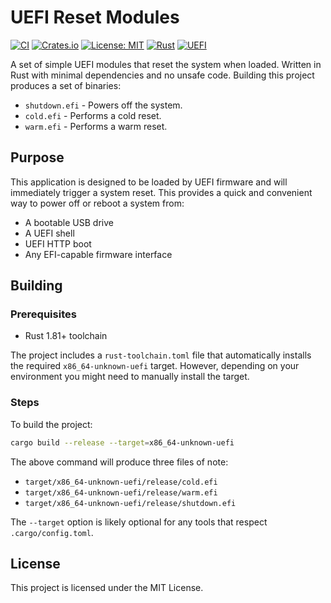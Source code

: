 # UEFI Reset Modules

[![CI](https://github.com/AMDEPYC/uefi-reset/workflows/CI/badge.svg)](https://github.com/AMDEPYC/uefi-reset/actions/workflows/ci.yml)
[![Crates.io](https://img.shields.io/crates/v/uefi-reset.svg)](https://crates.io/crates/uefi-reset)
[![License: MIT](https://img.shields.io/badge/License-MIT-yellow.svg)](https://opensource.org/licenses/MIT)
[![Rust](https://img.shields.io/badge/rust-1.81%2B-blue.svg)](https://www.rust-lang.org)
[![UEFI](https://img.shields.io/badge/target-x86__64--unknown--uefi-orange.svg)](https://doc.rust-lang.org/nightly/rustc/platform-support/unknown-uefi.html)

A set of simple UEFI modules that reset the system when loaded. Written in Rust
with minimal dependencies and no unsafe code. Building this project produces a
set of binaries:

* `shutdown.efi` - Powers off the system.
* `cold.efi` - Performs a cold reset.
* `warm.efi` - Performs a warm reset.

## Purpose

This application is designed to be loaded by UEFI firmware and will immediately 
trigger a system reset. This provides a quick and convenient way to power off
or reboot a system from:

- A bootable USB drive
- A UEFI shell
- UEFI HTTP boot
- Any EFI-capable firmware interface

## Building

### Prerequisites

- Rust 1.81+ toolchain

The project includes a `rust-toolchain.toml` file that automatically installs the
required `x86_64-unknown-uefi` target. However, depending on your environment you
might need to manually install the target.

### Steps

To build the project:
   
```bash
cargo build --release --target=x86_64-unknown-uefi
```

The above command will produce three files of note:

* `target/x86_64-unknown-uefi/release/cold.efi`
* `target/x86_64-unknown-uefi/release/warm.efi`
* `target/x86_64-unknown-uefi/release/shutdown.efi`

The `--target` option is likely optional for any tools that respect `.cargo/config.toml`.

## License

This project is licensed under the MIT License.
